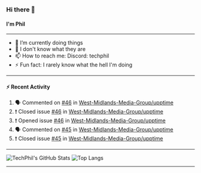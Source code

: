 ### Hi there 👋
#### I'm Phil

---

- 🔭 I’m currently doing things
- 🌱 I don't know what they are
- 📫 How to reach me: Discord: techphil
- ⚡ Fun fact: I rarely know what the hell I'm doing

---

#### ⚡ Recent Activity
<!--START_SECTION:activity-->
1. 🗣 Commented on [#46](https://github.com//West-Midlands-Media-Group/upptime/issues/46) in [West-Midlands-Media-Group/upptime](https://github.com//West-Midlands-Media-Group/upptime)
2. ❗️ Closed issue [#46](https://github.com//West-Midlands-Media-Group/upptime/issues/46) in [West-Midlands-Media-Group/upptime](https://github.com//West-Midlands-Media-Group/upptime)
3. ❗️ Opened issue [#46](https://github.com//West-Midlands-Media-Group/upptime/issues/46) in [West-Midlands-Media-Group/upptime](https://github.com//West-Midlands-Media-Group/upptime)
4. 🗣 Commented on [#45](https://github.com//West-Midlands-Media-Group/upptime/issues/45) in [West-Midlands-Media-Group/upptime](https://github.com//West-Midlands-Media-Group/upptime)
5. ❗️ Closed issue [#45](https://github.com//West-Midlands-Media-Group/upptime/issues/45) in [West-Midlands-Media-Group/upptime](https://github.com//West-Midlands-Media-Group/upptime)
<!--END_SECTION:activity-->

---

![TechPhil's GitHub Stats](https://github-readme-stats.vercel.app/api?username=techphil&count_private=true)
![Top Langs](https://github-readme-stats.vercel.app/api/top-langs/?username=techphil)

---
